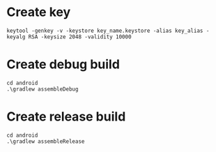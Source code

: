 
# Create key
```
keytool -genkey -v -keystore key_name.keystore -alias key_alias -keyalg RSA -keysize 2048 -validity 10000
```

# Create debug build
```
cd android
.\gradlew assembleDebug
```

# Create release build
```
cd android
.\gradlew assembleRelease
```